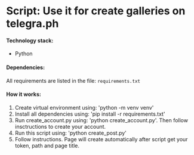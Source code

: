 # Script: Use it for create galleries on telegra.ph

#### Technology stack:
* Python

#### Dependencies:
All requirements are listed in the file: `requirements.txt`

#### How it works:
1. Create virtual environment using: 'python -m venv venv' 
2. Install all dependencies using: 'pip install -r requirements.txt'
3. Run create_account.py using: 'python create_account.py'. Then follow insctructions to create your account.
4. Run this script using: 'python create_post.py'
5. Follow instructions. Page will create automatically after script get your token, path and page title.